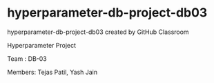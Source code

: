 # hyperparameter-db-project-db03
hyperparameter-db-project-db03 created by GitHub Classroom


Hyperparameter Project

Team : DB-03

Members: Tejas Patil, Yash Jain
